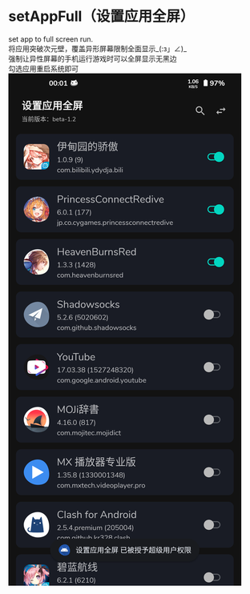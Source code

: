 # setAppFull（设置应用全屏）
set app to full screen run.<br>
将应用突破次元壁，覆盖异形屏幕限制全面显示_(:з」∠)_<br>
强制让异性屏幕的手机运行游戏时可以全屏显示无黑边<br>
勾选应用重启系统即可<br>
![Image text](https://github.com/Xposed-Modules-Repo/ss.colytitse.setappfull/blob/main/image.png)
